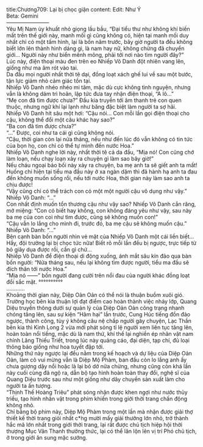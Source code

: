 title:Chương709: Lại bị chọc giận
content:
Edit: Như Ý<br>Beta: Gemini<br>————————<br>Yêu Mị Nam ủy khuất nhỏ giọng lầu bầu, “Đại tiểu thư như không khí biến mất trên thế giới này, manh mối gì cũng không có, hiện tại manh mối duy nhất chỉ có một tấm hình, lại là bốn năm trước, bây giờ người ta đều không biết lớn lên thành hình dáng gì, là nam hay nữ, không chừng đã chuyển giới… Người này như biển mênh mông, phải tới nơi nào tìm người đây?”<br>Lúc này, điện thoại màu đen trên eo Nhiếp Vô Danh đột nhiên vang lên, giống như ma âm rót vào tai.<br>Da đầu mọi người nhất thời tê dại, đồng loạt xách ghế lui về sau một bước, tận lực giảm nhỏ cảm giác tồn tại.<br>Nhiếp Vô Danh nhéo nhéo mi tâm, mặc dù cực không tình nguyện, nhưng vẫn là không dám trì hoãn, lập tức đưa tay nhận điện thoại, “A lô…”<br>“Mẹ con đã tìm được chưa?” Đầu kia truyền tới âm thanh trẻ con quen thuộc, nhưng ngữ khí lại lạnh như băng đặc biệt làm người ta sợ hãi.<br>Nhiếp Vô Danh hít sâu một hơi: “Cậu nói… Con mỗi lần gọi điện thoại cho cậu, không thể đổi một câu khác hay sao?”<br>“Ba con đã tìm được chưa?”<br>“…” Được, coi như ta cái gì cũng không nói.<br>“Cậu, thời gian còn lại nửa tháng, nếu như đến lúc đó vẫn không có tin tức của bọn họ, con chỉ có thể tự mình đến nước Hoa.”<br>Nhiếp Vô Danh nghe lời này, nhất thời tê cả da đầu, “Mịa nó! Con cũng chớ làm loạn, nếu chạy loạn xảy ra chuyện gì làm sao bây giờ!”<br>Nếu cháu ngoại bảo bối này xảy ra chuyện, ba mẹ anh ta sẽ giết anh ta mất! Huống chi hiện tại tiểu ma đầu này ở xa ngàn dặm thì đã hành hạ anh ta đau đến không muốn sống rồi, nếu tới nước Hoa, thời gian này làm sao anh ta chịu được!<br>“Vậy cũng chỉ có thể trách con có một một người cậu vô dụng như vậy.”<br>Nhiếp Vô Danh: “…”<br>Con nhất định muốn tổn thương cậu như vậy sao? Nhiếp Vô Danh cắn răng, mở miệng: “Con có biết hay không, con không đáng yêu như vậy, sau này ba mẹ của con coi như tìm được, cũng sẽ không muốn con!”<br>“Cậu vẫn lo lắng cho mình đi, trước đó, ba mẹ cậu sẽ không muốn cậu.”<br>Nhiếp Vô Danh: “…”<br>Bên cạnh bàn bốn người nhìn vẻ mặt của Nhiếp Vô Danh một cái liền biết… Hầy, đội trưởng lại bị chọc tức nữa! Biết rõ mỗi lần đều bị ngược, trực tiếp từ bỏ giãy dụa được rồi, cần gì chứ…<br>Nhiếp Vô Danh để điện thoại di động xuống, ánh mắt sâu kín đảo qua bàn bốn người: “Nửa tháng sau, nếu lại không tìm được người, tiểu ma đầu sẽ đích thân tới nước Hoa.”<br>“Mịa nó ——” bốn người đang cười trên nổi đau của người khác đồng loạt đổi sắc mặt. °°°°°°°°°°<br>…………<br>Khoảng thời gian này, Diệp Oản Oản có thể nói là thuận buồm xuôi gió.<br>Trường học bên kia thuận lợi đạt điểm cao hoàn thành việc nhảy lớp, Quang Diệu truyền thông dưới sự quản lý của Diệp Oản Oản công trạng nhanh chóng tăng lên, sau sự kiện “Hãm hại” lần trước, Cung Húc tiếng đồn đảo ngược, thành công, tùy ý không câu nệ chấp người gây chuyện, Lạc Thần bên kia thì Kinh Long 2 vừa mới phát sóng tỉ lệ người xem liên tục tăng lên, hoàn toàn nổi tiếng, mặc dù là nam thứ, khí thế lại nghiền ép nhân vật nam chính Lăng Thiếu Triết, trong lúc này quảng cáo, đại diện, tạp chí, đủ loại thông báo giống như hoa tuyết đập tới.<br>Những thứ này ngược lại đều nằm trong kế hoạch và dự liệu của Diệp Oản Oản, làm cô vui mừng vẫn là Diệp Mộ Phàm, ban đầu còn lo lắng anh ấy chưa gượng dậy nổi hoặc là lại bỏ dở nửa chừng, nhưng cũng còn khá lần này cuối cùng đã ngộ ra, dẫn bộ tạo hình hoàn toàn thay đổi, nghệ sĩ của Quang Diệu trước sau như một giống như dây chuyền sản xuất làm cho người ta ấn tượng.<br>“Thịnh Thế Hoàng Triêu” phát sóng nhận được khen ngợi như nước thủy triều, tạo hình nhân vật trong phim khiến trong giới thời trang chấn động không nhỏ.<br>Chỉ bằng bộ phim này, Diệp Mộ Phàm trong một lần mà nhận được giải thợ thiết kế thời trang giỏi nhất c*̀ng mười mấy giải thưởng lớn nhỏ, trở thành hắc mã lớn nhất trong giới thời trang, lại rất được chủ tịch hiệp hội thời thượng Mục Văn Thanh thưởng thức, lại có thể lăn lộn lên vị trí Phó chủ tịch, ở trong giới ăn sung mặc sướng.